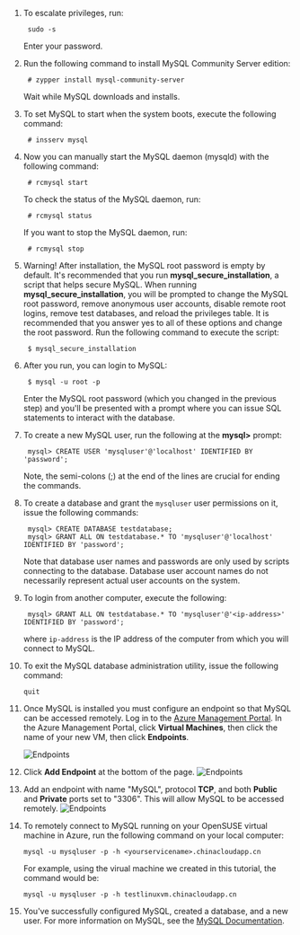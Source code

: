 
1. To escalate privileges, run:

		sudo -s
	
	Enter your password.

2. Run the following command to install MySQL Community Server edition:

		# zypper install mysql-community-server

	Wait while MySQL downloads and installs.
3. To set MySQL to start when the system boots, execute the following command:

		# insserv mysql
4. Now you can manually start the MySQL daemon (mysqld) with the following command:

		# rcmysql start

	To check the status of the MySQL daemon, run:

		# rcmysql status

	If you want to stop the MySQL daemon, run:

		# rcmysql stop

5. Warning! After installation, the MySQL root password is empty by default.  It's recommended that you run **mysql_secure_installation**, a script that helps secure MySQL. When running **mysql_secure_installation**, you will be prompted to change the MySQL root password, remove anonymous user accounts, disable remote root logins, remove test databases, and reload the privileges table. It is recommended that you answer yes to all of these options and change the root password. Run the following command to execute the script:

		$ mysql_secure_installation

6. After you run, you can login to MySQL:

		$ mysql -u root -p

	Enter the MySQL root password (which you changed in the previous step) and you'll be presented with a prompt where you can issue SQL statements to interact with the database.

7. To create a new MySQL user, run the following at the **mysql>** prompt:

		mysql> CREATE USER 'mysqluser'@'localhost' IDENTIFIED BY 'password';

	Note, the semi-colons (;) at the end of the lines are crucial for ending the commands.

8. To create a database and grant the `mysqluser` user permissions on it, issue the following commands:

		mysql> CREATE DATABASE testdatabase;
		mysql> GRANT ALL ON testdatabase.* TO 'mysqluser'@'localhost' IDENTIFIED BY 'password';

	Note that database user names and passwords are only used by scripts connecting to the database.  Database user account names do not necessarily represent actual user accounts on the system.

9. To login from another computer, execute the following:

		mysql> GRANT ALL ON testdatabase.* TO 'mysqluser'@'<ip-address>' IDENTIFIED BY 'password';

	where `ip-address` is the IP address of the computer from which you will connect to MySQL.
	
10. To exit the MySQL database administration utility, issue the following command:

		quit

11. Once MySQL is installed you must configure an endpoint so that MySQL can be accessed remotely. Log in to the [Azure Management Portal][AzurePreviewPortal]. In the Azure Management Portal, click **Virtual Machines**, then click the name of your new VM, then click **Endpoints**.

	![Endpoints][Image7]

12. Click **Add Endpoint** at the bottom of the page.
	![Endpoints][Image8]

13. Add an endpoint with name "MySQL", protocol **TCP**, and both **Public** and **Private** ports set to "3306". This will allow MySQL to be accessed remotely.
	![Endpoints][Image9]

14. To remotely connect to MySQL running on your OpenSUSE virtual machine in Azure, run the following command on your local computer:

		mysql -u mysqluser -p -h <yourservicename>.chinacloudapp.cn

	For example, using the virual machine we created in this tutorial, the command would be:

		mysql -u mysqluser -p -h testlinuxvm.chinacloudapp.cn

15. You've successfully configured MySQL, created a database, and a new user.  For more information on MySQL, see the [MySQL Documentation][MySQLDocs].	

[MySQLDocs]: http://dev.mysql.com/doc/
[AzurePreviewPortal]: http://manage.windowsazure.cn
[Image7]: ./media/install-and-run-mysql-on-opensuse-vm/LinuxVmAddEndpoint.png
[Image8]: ./media/install-and-run-mysql-on-opensuse-vm/LinuxVmAddEndpoint2.png
[Image9]: ./media/install-and-run-mysql-on-opensuse-vm/LinuxVmAddEndpointMySQL.png
